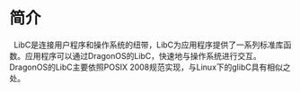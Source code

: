 # 简介
&nbsp;
    LibC是连接用户程序和操作系统的纽带，LibC为应用程序提供了一系列标准库函数。应用程序可以通过DragonOS的LibC，快速地与操作系统进行交互。
    DragonOS的LibC主要依照POSIX 2008规范实现，与Linux下的glibC具有相似之处。